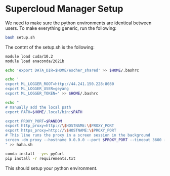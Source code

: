 # Supercloud Manager Setup

We need to make sure the python environments are identical between users. To make everything generic, run the following:

```bash
bash setup.sh
```

The contnt of the setup.sh is the following:

```bash
module load cuda/10.2
module load anaconda/2021b

echo 'export DATA_DIR=$HOME/escher_shared' >> $HOME/.bashrc

echo '
export ML_LOGGER_ROOT=http://44.241.150.228:8080
export ML_LOGGER_USER=geyang
export ML_LOGGER_TOKEN=' >> $HOME/.bashrc

echo "
# manually add the local path
export PATH=$HOME/.local/bin:$PATH

export PROXY_PORT=$RANDOM
export http_proxy=http://\$HOSTNAME:\$PROXY_PORT
export https_proxy=http://\$HOSTNAME:\$PROXY_PORT
# This line runs the proxy in a screen session in the background
screen -dm proxy --hostname 0.0.0.0 --port $PROXY_PORT --timeout 3600 --client-recvbuf-size 131072 --server-recvbuf-size 131072
" >> haha.sh

conda install --yes pyCurl
pip install -r requirements.txt
```

This should setup your python environment.
